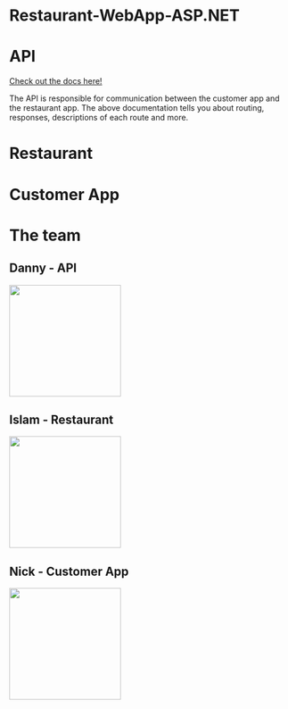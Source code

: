 # Restaurant-WebApp-ASP.NET

<h1>API</h1>
<a href="https://docs.google.com/document/d/1F2FCLbqmf58D7YKwI8trnyJ3MCfIgTsQLORFSEfr6QE/edit?usp=sharing">Check out the docs here! </a>
<br>
<p>The API is responsible for communication between the customer app and the restaurant app. The above documentation tells you about routing, responses, descriptions of each route and more. </p>

<h1> Restaurant </h1>

<h1> Customer App </h1>

<h1> The team </h1>

<h2> Danny - API</h2>
<img src="https://avatars.githubusercontent.com/u/78614204?v=4" alt="" data-canonical-src="[https://avatars.githubusercontent.com/u/78614204?v=4](https://avatars.githubusercontent.com/u/78614204?v=4)" width="200" height="200" />

<h2> Islam - Restaurant</h2>
<img src="https://avatars.githubusercontent.com/u/71041347?v=4" alt="" data-canonical-src="[https://avatars.githubusercontent.com/u/71041347?v=4](https://avatars.githubusercontent.com/u/71041347?v=4)" width="200" height="200" />

<h2> Nick - Customer App</h2>

<img src="https://avatars.githubusercontent.com/u/24794562?v=4" alt="" data-canonical-src="[https://avatars.githubusercontent.com/u/24794562?v=4](https://avatars.githubusercontent.com/u/24794562?v=4)" width="200" height="200" />
